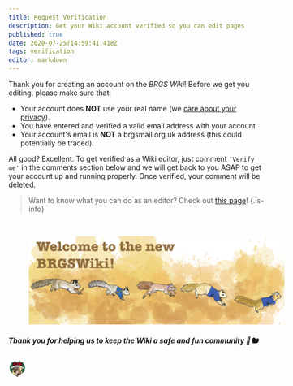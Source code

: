 ```yaml
---
title: Request Verification
description: Get your Wiki account verified so you can edit pages
published: true
date: 2020-07-25T14:59:41.418Z
tags: verification
editor: markdown
---
```


Thank you for creating an account on the *BRGS Wiki*!
Before we get you editing, please make sure that:
- Your account does **NOT** use your real name (we [care about your privacy](/privacy)).
- You have entered and verified a valid email address with your account.
- Your account's email is **NOT** a brgsmail.org.uk address (this could potentially be traced).

All good? Excellent. To get verified as a Wiki editor, just comment `'Verify me'` in the comments section below and we will get back to you ASAP to get your account up and running properly. Once verified, your comment will be deleted.

> Want to know what you can do as an editor? Check out [this page](/editing/hierarchy)!
{.is-info}

<br>
<figure class="image image_resized image-style-align-centre" style="width:100%;"><img src="/wikiwelcome.png"><figcaption></figcaption></figure>

##### *Thank you for helping us to keep the Wiki a safe and fun community* 🙌🐿

![Wiki Logo](/logo.png)